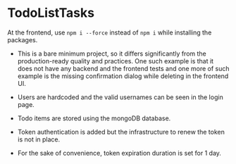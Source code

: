 # TodoListTasks

At the frontend, use `npm i --force` instead of `npm i` while installing the packages.

- This is a bare minimum project, so it differs significantly from the production-ready quality and practices. One such example is that it does not have any backend and the frontend tests and one more of such example is the missing confirmation dialog while deleting in the frontend UI. 

- Users are hardcoded and the valid usernames can be seen in the login page.

- Todo items are stored using the mongoDB database.

- Token authentication is added but the infrastructure to renew the token is not in place.

- For the sake of convenience, token expiration duration is set for 1 day.

